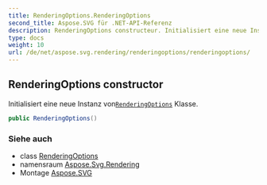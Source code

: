 ```yaml
---
title: RenderingOptions.RenderingOptions
second_title: Aspose.SVG für .NET-API-Referenz
description: RenderingOptions constructeur. Initialisiert eine neue Instanz vonRenderingOptions Klasse.
type: docs
weight: 10
url: /de/net/aspose.svg.rendering/renderingoptions/renderingoptions/
---
```

## RenderingOptions constructor

Initialisiert eine neue Instanz von[`RenderingOptions`](../) Klasse.

```csharp
public RenderingOptions()
```

### Siehe auch

* class [RenderingOptions](../)
* namensraum [Aspose.Svg.Rendering](../../renderingoptions/)
* Montage [Aspose.SVG](../../../)


